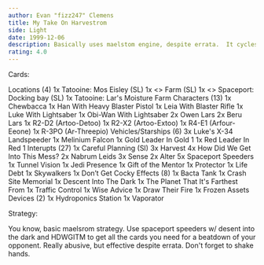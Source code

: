 ```yaml
---
author: Evan "fizz247" Clemens
title: My Take On Harvestrom
side: Light
date: 1999-12-06
description: Basically uses maelstom engine, despite errata.  It cycles through your deck to get all the heavy hitters in 2-3 turns, Frozen Assets+Draw Their Fire to kill them in one big battle.
rating: 4.0
---
```

Cards: 

Locations (4)
1x Tatooine: Mos Eisley (SL)
1x <> Farm (SL)
1x <> Spaceport: Docking bay (SL)
1x Tatooine: Lar's Moisture Farm
Characters (13)
1x Chewbacca
1x Han With Heavy Blaster Pistol
1x Leia With Blaster Rifle
1x Luke With Lightsaber
1x Obi-Wan With Lightsaber
2x Owen Lars
2x Beru Lars
1x R2-D2 (Artoo-Detoo)
1x R2-X2 (Artoo-Extoo)
1x R4-E1 (Arfour-Eeone)
1x R-3PO (Ar-Threepio)
Vehicles/Starships (6)
3x Luke's X-34 Landspeeder
1x Melinium Falcon
1x Gold Leader In Gold 1
1x Red Leader In Red 1
Interupts (27)
1x Careful Planning (SI)
3x Harvest
4x How Did We Get Into This Mess?
2x Nabrum Leids
3x Sense
2x Alter
5x Spaceport Speeders
1x Tunnel Vision
1x Jedi Presence
1x Gift of the Mentor
1x Protector
1x Life Debt
1x Skywalkers
1x Don’t Get Cocky
Effects (8)
1x Bacta Tank
1x Crash Site Memorial
1x Descent Into The Dark
1x The Planet That It's Farthest From
1x Traffic Control
1x Wise Advice
1x Draw Their Fire
1x Frozen Assets
Devices (2)
1x Hydroponics Station
1x Vaporator


Strategy: 

You know, basic maelsrom strategy.	Use spaceport speeders w/ desent into the dark and HDWGITM to get all the cards you need for a beatdown of your opponent.  Really abusive, but effective despite errata.  Don't forget to shake hands.